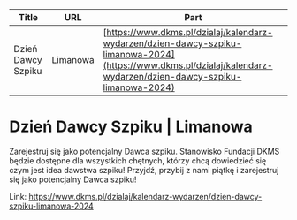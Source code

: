 | **Title**       | **URL**           | **Part**              |
|-----------------|-------------------|-----------------------|
| Dzień Dawcy Szpiku | Limanowa         | [https://www.dkms.pl/dzialaj/kalendarz-wydarzen/dzien-dawcy-szpiku-limanowa-2024](https://www.dkms.pl/dzialaj/kalendarz-wydarzen/dzien-dawcy-szpiku-limanowa-2024)    | Single Part          |

# Dzień Dawcy Szpiku | Limanowa

Zarejestruj się jako potencjalny Dawca szpiku. Stanowisko Fundacji DKMS będzie dostępne dla wszystkich chętnych, którzy chcą dowiedzieć się czym jest idea dawstwa szpiku! Przyjdź, przybij z nami piątkę i zarejestruj się jako potencjalny Dawca szpiku!



Link: https://www.dkms.pl/dzialaj/kalendarz-wydarzen/dzien-dawcy-szpiku-limanowa-2024
